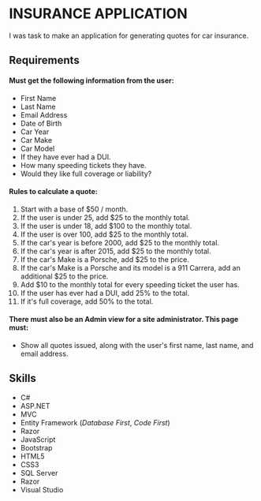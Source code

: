 # INSURANCE APPLICATION

I was task to make an application for generating quotes for car insurance.

## Requirements

#### Must get the following information from the user:
* First Name
* Last Name
* Email Address
* Date of Birth
* Car Year
* Car Make
* Car Model
* If they have ever had a DUI.
* How many speeding tickets they have.
* Would they like full coverage or liability?

#### Rules to calculate a quote:
1. Start with a base of $50 / month.
2. If the user is under 25, add $25 to the monthly total.
3. If the user is under 18, add $100 to the monthly total.
4. If the user is over 100, add $25 to the monthly total.
5. If the car's year is before 2000, add $25 to the monthly total.
6. If the car's year is after 2015, add $25 to the monthly total.
7. If the car's Make is a Porsche, add $25 to the price.
8. If the car's Make is a Porsche and its model is a 911 Carrera, add an additional $25 to the price.
9. Add $10 to the monthly total for every speeding ticket the user has.
10. If the user has ever had a DUI, add 25% to the total.
11. If it's full coverage, add 50% to the total.

#### There must also be an Admin view for a site administrator. This page must:
* Show all quotes issued, along with the user's first name, last name, and email address.

## Skills
* C#
* ASP.NET
* MVC
* Entity Framework (_Database First_, _Code First_)
* Razor
* JavaScript
* Bootstrap
* HTML5
* CSS3
* SQL Server
* Razor
* Visual Studio
